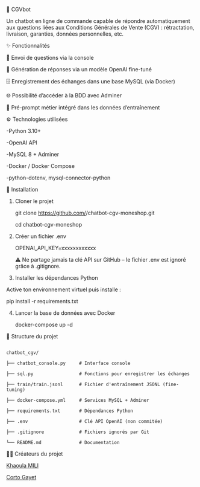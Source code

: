 📑 CGVbot

Un chatbot en ligne de commande capable de répondre automatiquement aux questions liées aux Conditions Générales de Vente (CGV) : rétractation, livraison, garanties, données personnelles, etc.

✨ Fonctionnalités

   💬 Envoi de questions via la console
   
   🤖 Génération de réponses via un modèle OpenAI fine-tuné
   
   🗄️ Enregistrement des échanges dans une base MySQL (via Docker)
   
   🌐 Possibilité d’accéder à la BDD avec Adminer
   
   📝 Pré-prompt métier intégré dans les données d’entraînement
   
⚙️ Technologies utilisées

   -Python 3.10+
   
   -OpenAI API
   
   -MySQL 8 + Adminer
   
   -Docker / Docker Compose
   
   -python-dotenv, mysql-connector-python

🚀 Installation

1. Cloner le projet

   git clone https://github.com/<ton-pseudo>/chatbot-cgv-moneshop.git

   cd chatbot-cgv-moneshop

2. Créer un fichier .env

   OPENAI_API_KEY=xxxxxxxxxxxx

   ⚠️ Ne partage jamais ta clé API sur GitHub – le fichier .env est ignoré grâce à .gitignore.

3. Installer les dépendances Python

Active ton environnement virtuel puis installe :

   pip install -r requirements.txt

4. Lancer la base de données avec Docker
   
   docker-compose up -d

📁 Structure du projet
```

chatbot_cgv/

├── chatbot_console.py     # Interface console

├── sql.py                 # Fonctions pour enregistrer les échanges

├── train/train.jsonl      # Fichier d'entraînement JSONL (fine-tuning)

├── docker-compose.yml     # Services MySQL + Adminer

├── requirements.txt       # Dépendances Python

├── .env                   # Clé API OpenAI (non commitée)

├── .gitignore             # Fichiers ignorés par Git

└── README.md              # Documentation
```

👩‍💻 Créateurs du projet

[Khaoula MILI](https://github.com/khaoulaMili123)

[Corto Gayet](https://github.com/CortoGyt)

